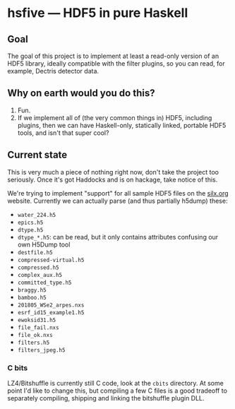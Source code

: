 # hsfive — HDF5 in pure Haskell

## Goal

The goal of this project is to implement at least a read-only version of an HDF5 library, ideally compatible with the filter plugins, so you can read, for example, Dectris detector data.

## Why on earth would you do this?

1. Fun.
2. If we implement all of (the very common things in) HDF5, including plugins, then we can have Haskell-only, statically linked, portable HDF5 tools, and isn't that super cool?

## Current state

This is very much a piece of nothing right now, don't take the project too seriously. Once it's got Haddocks and is on hackage, take notice of this.

We're trying to implement "support" for all sample HDF5 files on the [silx.org](http://www.silx.org/pub/h5web/) website. Currently we can actually parse (and thus partially h5dump) these:

- `water_224.h5`
- `epics.h5`
- `dtype.h5`
- `dtype_*.h5`: can be read, but it only contains attributes confusing our own H5Dump tool
- `destfile.h5`
- `compressed-virtual.h5`
- `compressed.h5`
- `complex_aux.h5`
- `committed_type.h5`
- `braggy.h5`
- `bamboo.h5`
- `201805_WSe2_arpes.nxs`
- `esrf_id15_example1.h5`
- `ewoksid31.h5`
- `file_fail.nxs`
- `file_ok.nxs`
- `filters.h5`
- `filters_jpeg.h5`

### C bits

LZ4/Bitshuffle is currently still C code, look at the `cbits` directory. At some point I'd like to change this, but compiling a few C files is a good tradeoff to separately compiling, shipping and linking the bitshuffle plugin DLL.

